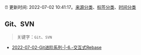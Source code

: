 :alarm_clock: 更新时间: 2022-07-02 10:41:17。[来源分类](../README.md)、[标签分类](../TAGS.md)、[时间分类](../TIMELINE.md)

## Git、SVN


> 关键字：`Git`、`SVN`



- [2022-07-02-Git进阶系列-|-6.-交互式Rebase](https://toutiao.io/k/5xx92iz) 